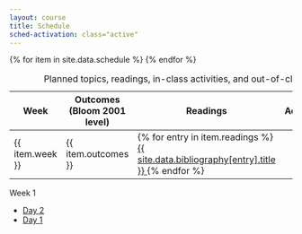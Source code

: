 ```yaml
---
layout: course
title: Schedule
sched-activation: class="active"
---
```


<table class="commentary table">
<caption>Planned topics, readings, in-class activities, and out-of-class assignments</caption>
<thead><tr>
<th scope="col">Week</th><th scope="col">Outcomes (Bloom 2001 level)</th><th scope="col">Readings</th><th scope="col">Activities</th><th scope="col">Assignments</th>
</tr></thead>
<tbody>
{% for item in site.data.schedule %}
	<tr>
		<td>{{ item.week }}</td>
		<td>{{ item.outcomes }}</td>
		<td>
			{% for entry in item.readings %}
				<a href="{{ site.data.bibliography[entry].url }}">
					{{ site.data.bibliography[entry].title }}
				</a>
			{% endfor %}
		</td>
		<td></td>
		<td></td>
	</tr>
{% endfor %}
</tbody>
</table>

Week 1

* [Day 2](Week1-Day2.html "Week 1, Day 2")
* [Day 1](Week1-Day1.html "Week 1, Day 1")
